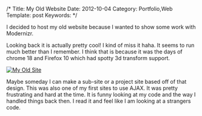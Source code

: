 /*
Title: My Old Website
Date: 2012-10-04
Category: Portfolio,Web
Template: post
Keywords:
*/

I decided to host my old website because I wanted to show some work with Modernizr.

Looking back it is actually pretty cool! I kind of miss it haha. It seems to run much better than I remember. I think that is because it was the days of chrome 18 and Firefox 10 which had spotty 3d transform support.

[![My Old Site](http://ohdoylerules.com/content/images/Screen-Shot-2012-10-04-at-11.26.23-AM-e134936451049011.png "My Old Site")](http://ohdoylerules.com/test/old/)

Maybe someday I can make a sub-site or a project site based off of that design. This was also one of my first sites to use AJAX. It was pretty frustrating and hard at the time. It is funny looking at my code and the way I handled things back then. I read it and feel like I am looking at a strangers code.
